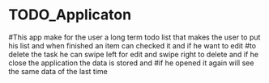 # TODO_Applicaton
#This app make for the user a long term todo list that makes the user to put his list and when finished an item can checked it and if he want to edit 
#to delete the task he can swipe left for edit and swipe right to delete and if he close the application the data is stored and 
#if he opened it again will see the same data of the last time
